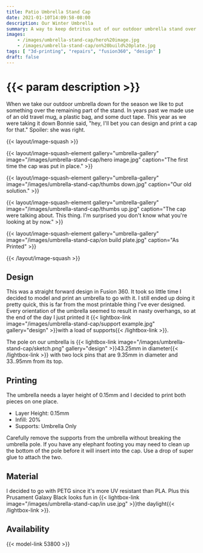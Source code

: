 ```yaml
---
title: Patio Umbrella Stand Cap
date: 2021-01-10T14:09:58-08:00
description: Our Winter Umbrella
summary: A way to keep detritus out of our outdoor umbrella stand over the winter.
images:
    - /images/umbrella-stand-cap/hero%20image.jpg
    - /images/umbrella-stand-cap/on%20build%20plate.jpg
tags: [ "3d-printing", "repairs", "fusion360", "design" ]
draft: false
---
```


# {{< param description >}}

When we take our outdoor umbrella down for the season we like to put something over the remaining part of the stand. In years past we made use of an old travel mug, a plastic bag, and some duct tape. This year as we were taking it down Bonnie said, "hey, I'll bet you can design and print a cap for that." Spoiler: she was right.

{{< layout/image-squash >}}

{{< layout/image-squash-element gallery="umbrella-gallery" image="/images/umbrella-stand-cap/hero image.jpg" caption="The first time the cap was put in place." >}}

{{< layout/image-squash-element gallery="umbrella-gallery" image="/images/umbrella-stand-cap/thumbs down.jpg" caption="Our old solution." >}}

{{< layout/image-squash-element gallery="umbrella-gallery" image="/images/umbrella-stand-cap/thumbs up.jpg" caption="The cap were talking about. This thing. I'm surprised you don't know what you're looking at by now." >}}

{{< layout/image-squash-element gallery="umbrella-gallery" image="/images/umbrella-stand-cap/on build plate.jpg" caption="As Printed" >}}

{{< /layout/image-squash >}}

## Design

This was a straight forward design in Fusion 360. It took so little time I decided to model and print an umbrella to go with it. I still ended up doing it pretty quick, this is far from the most printable thing I've ever designed. Every orientation of the umbrella seemed to result in nasty overhangs, so at the end of the day I just printed it {{< lightbox-link image="/images/umbrella-stand-cap/support example.jpg" gallery="design" >}}with a load of supports{{< /lightbox-link >}}.

The pole on our umbrella is {{< lightbox-link image="/images/umbrella-stand-cap/sketch.png" gallery="design" >}}43.25mm in diameter{{< /lightbox-link >}} with two lock pins that are 9.35mm in diameter and 33..95mm from its top.

## Printing

The umbrella needs a layer height of 0.15mm and I decided to print both pieces on one place.

* Layer Height: 0.15mm
* Infill: 20%
* Supports: Umbrella Only

Carefully remove the supports from the umbrella without breaking the umbrella pole. If you have any elephant footing you may need to clean up the bottom of the pole before it will insert into the cap. Use a drop of super glue to attach the two.

## Material

I decided to go with PETG since it's more UV resistant than PLA. Plus this Prusament Galaxy Black looks fun in {{< lightbox-link image="/images/umbrella-stand-cap/in use.jpg" >}}the daylight{{< /lightbox-link >}}.

## Availability

{{< model-link 53800 >}}